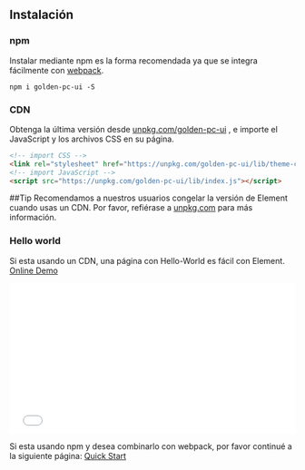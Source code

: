 ## Instalación

### npm

Instalar mediante npm es la forma recomendada ya que se integra fácilmente con [webpack](https://webpack.js.org/).

```shell
npm i golden-pc-ui -S
```

### CDN

Obtenga la última versión desde [unpkg.com/golden-pc-ui](https://unpkg.com/golden-pc-ui/) , e importe el JavaScript y los archivos CSS en su página.

```html
<!-- import CSS -->
<link rel="stylesheet" href="https://unpkg.com/golden-pc-ui/lib/theme-chalk/index.css">
<!-- import JavaScript -->
<script src="https://unpkg.com/golden-pc-ui/lib/index.js"></script>
```

##Tip
Recomendamos a nuestros usuarios congelar la versión de Element cuando usas un CDN. Por favor, refiérase a [unpkg.com](https://unpkg.com) para más información.

### Hello world

Si esta usando un CDN, una página con Hello-World es fácil con Element. [Online Demo](https://codepen.io/ziyoung/pen/rRKYpd)

<iframe height="265" style="width: 100%;" scrolling="no" title="Element demo" src="//codepen.io/ziyoung/embed/rRKYpd/?height=265&theme-id=light&default-tab=html,result" frameborder="no" allowtransparency="true" allowfullscreen="true">
  See the Pen <a href='https://codepen.io/ziyoung/pen/rRKYpd/'>Element demo</a> by hetech
  (<a href='https://codepen.io/ziyoung'>@ziyoung</a>) on <a href='https://codepen.io'>CodePen</a>.
</iframe>

Si esta usando npm y desea combinarlo con webpack, por favor continué a la siguiente página: [Quick Start](/#/es/component/quickstart)
